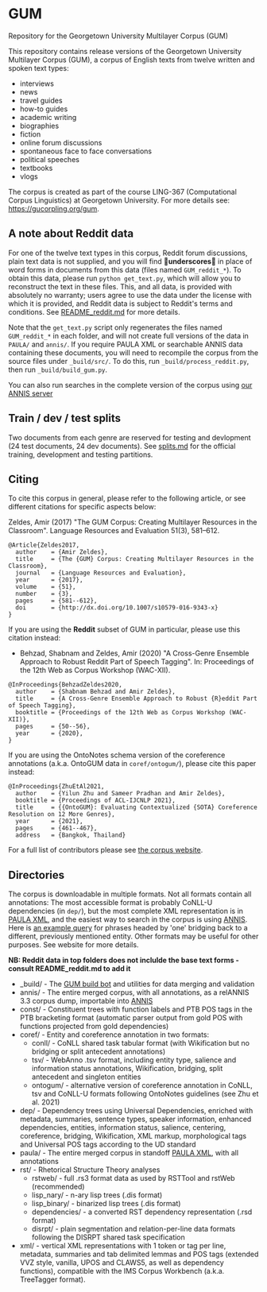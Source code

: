 # GUM

Repository for the Georgetown University Multilayer Corpus (GUM)

This repository contains release versions of the Georgetown University Multilayer Corpus (GUM), a corpus of English texts from twelve written and spoken text types:

  * interviews
  * news
  * travel guides
  * how-to guides
  * academic writing
  * biographies
  * fiction
  * online forum discussions
  * spontaneous face to face conversations
  * political speeches
  * textbooks
  * vlogs

The corpus is created as part of the course LING-367 (Computational Corpus Linguistics) at Georgetown University. For more details see: https://gucorpling.org/gum.

## A note about Reddit data

For one of the twelve text types in this corpus, Reddit forum discussions, plain text data is not supplied, and you will find 🚩**underscores**🚩 in place of word forms in documents from this data (files named `GUM_reddit_*`). To obtain this data, please run `python get_text.py`, which will allow you to reconstruct the text in these files. This, and all data, is provided with absolutely no warranty; users agree to use the data under the license with which it is provided, and Reddit data is subject to Reddit's terms and conditions. See [README_reddit.md](README_reddit.md) for more details.

Note that the `get_text.py` script only regenerates the files named `GUM_reddit_*` in each folder, and will not create full versions of the data in `PAULA/` and `annis/`. If you require PAULA XML or searchable ANNIS data containing these documents, you will need to recompile the corpus from the source files under `_build/src/`. To do this, run `_build/process_reddit.py`, then run `_build/build_gum.py`. 

You can also run searches in the complete version of the corpus using [our ANNIS server](https://gucorpling.org/annis/#_c=R1VN)

## Train / dev / test splits

Two documents from each genre are reserved for testing and devlopment (24 test documents, 24 dev documents). See [splits.md](splits.md) for the official training, development and testing partitions.

## Citing

To cite this corpus in general, please refer to the following article, or see different citations for specific aspects below:

Zeldes, Amir (2017) "The GUM Corpus: Creating Multilayer Resources in the Classroom". Language Resources and Evaluation 51(3), 581–612. 

```
@Article{Zeldes2017,
  author    = {Amir Zeldes},
  title     = {The {GUM} Corpus: Creating Multilayer Resources in the Classroom},
  journal   = {Language Resources and Evaluation},
  year      = {2017},
  volume    = {51},
  number    = {3},
  pages     = {581--612},
  doi       = {http://dx.doi.org/10.1007/s10579-016-9343-x}
}
```

If you are using the **Reddit** subset of GUM in particular, please use this citation instead:

* Behzad, Shabnam and Zeldes, Amir (2020) "A Cross-Genre Ensemble Approach to Robust Reddit Part of Speech Tagging". In: Proceedings of the 12th Web as Corpus Workshop (WAC-XII).

```
@InProceedings{BehzadZeldes2020,
  author    = {Shabnam Behzad and Amir Zeldes},
  title     = {A Cross-Genre Ensemble Approach to Robust {R}eddit Part of Speech Tagging},
  booktitle = {Proceedings of the 12th Web as Corpus Workshop (WAC-XII)},
  pages     = {50--56},
  year      = {2020},
}
```

If you are using the OntoNotes schema version of the coreference annotations (a.k.a. OntoGUM data in `coref/ontogum/`), please cite this paper instead:

```
@InProceedings{ZhuEtAl2021,
  author    = {Yilun Zhu and Sameer Pradhan and Amir Zeldes},
  booktitle = {Proceedings of ACL-IJCNLP 2021},
  title     = {{OntoGUM}: Evaluating Contextualized {SOTA} Coreference Resolution on 12 More Genres},
  year      = {2021},
  pages     = {461--467},
  address   = {Bangkok, Thailand}
```

For a full list of contributors please see [the corpus website](https://gucorpling.org/gum).

## Directories

The corpus is downloadable in multiple formats. Not all formats contain all annotations: The most accessible format is probably CoNLL-U dependencies (in `dep/`), but the most complete XML representation is in [PAULA XML](https://www.sfb632.uni-potsdam.de/en/paula.html), and the easiest way to search in the corpus is using [ANNIS](http://corpus-tools.org/annis). Here is [an example query](https://gucorpling.org/annis/#_q=ZW50aXR5IC0-YnJpZGdlIGVudGl0eSAmICMxIC0-aGVhZCBsZW1tYT0ib25lIg&_c=R1VN&cl=5&cr=5&s=0&l=10) for phrases headed by 'one' bridging back to a different, previously mentioned entity. Other formats may be useful for other purposes. See website for more details.

**NB: Reddit data in top folders does not inclulde the base text forms - consult README_reddit.md to add it**

  * _build/ - The [GUM build bot](https://gucorpling.org/gum/build.html) and utilities for data merging and validation
  * annis/ - The entire merged corpus, with all annotations, as a relANNIS 3.3 corpus dump, importable into [ANNIS](http://corpus-tools.org/annis)
  * const/ - Constituent trees with function labels and PTB POS tags in the PTB bracketing format (automatic parser output from gold POS with functions projected from gold dependencies)
  * coref/ - Entity and coreference annotation in two formats: 
    * conll/ - CoNLL shared task tabular format (with Wikification but no bridging or split antecedent annotations)
    * tsv/ - WebAnno .tsv format, including entity type, salience and information status annotations, Wikification, bridging, split antecedent and singleton entities
    * ontogum/ - alternative version of coreference annotation in CoNLL, tsv and CoNLL-U formats following OntoNotes guidelines (see Zhu et al. 2021)
  * dep/ - Dependency trees using Universal Dependencies, enriched with metadata, summaries, sentence types, speaker information,  enhanced dependencies, entities, information status, salience, centering, coreference, bridging, Wikification, XML markup, morphological tags and Universal POS tags according to the UD standard
  * paula/ - The entire merged corpus in standoff [PAULA XML](https://github.com/korpling/paula-xml), with all annotations
  * rst/ - Rhetorical Structure Theory analyses
    * rstweb/ - full .rs3 format data as used by RSTTool and rstWeb (recommended)
    * lisp_nary/ - n-ary lisp trees (.dis format) 
    * lisp_binary/ - binarized lisp trees (.dis format) 
    * dependencies/ - a converted RST dependency representation (.rsd format)
    * disrpt/ - plain segmentation and relation-per-line data formats following the DISRPT shared task specification
  * xml/ - vertical XML representations with 1 token or tag per line, metadata, summaries and tab delimited lemmas and POS tags (extended VVZ style, vanilla, UPOS and CLAWS5, as well as dependency functions), compatible with the IMS Corpus Workbench (a.k.a. TreeTagger format).
